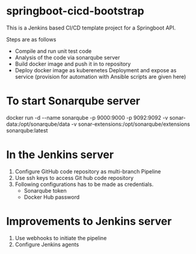 # springboot-cicd-bootstrap
This is a Jenkins based CI/CD template project for a Springboot API. 

Steps are as follows
- Compile and run unit test code
- Analysis of the code via sonarqube server
- Build docker image and push it in to repository
- Deploy docker image as kuberenetes Deployment and expose as service (provision for automation with Ansible scripts are given here)

# To start Sonarqube server
docker run -d --name sonarqube -p 9000:9000 -p 9092:9092 -v sonar-data:/opt/sonarqube/data -v sonar-extensions:/opt/sonarqube/extensions sonarqube:latest

# In the Jenkins server
1. Configure GitHub code repository as multi-branch Pipeline
2. Use ssh keys to access Git hub code repository 
3. Following configurations has to be made as credentials.
	-	Sonarqube token
	-   Docker Hub password   

# Improvements to Jenkins server
1. Use webhooks to initiate the pipeline
2. Configure Jenkins agents  